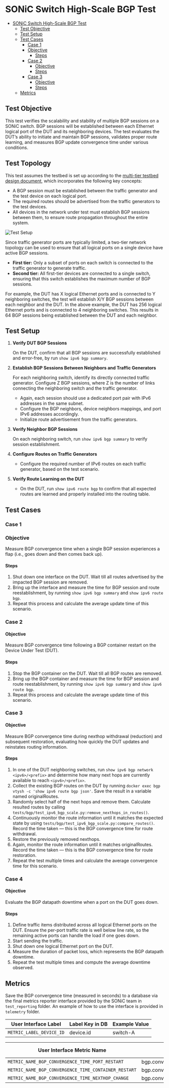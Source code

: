 # SONiC Switch High-Scale BGP Test

- [SONiC Switch High-Scale BGP Test](#sonic-switch-high-scale-bgp-test)
  - [Test Objective](#test-objective)
  - [Test Setup](#test-setup)
  - [Test Cases](#test-cases)
    - [Case 1](#case-1)
    - [Objective](#objective)
      - [Steps](#steps)
    - [Case 2](#case-2)
      - [Objective](#objective-1)
      - [Steps](#steps-1)
    - [Case 3](#case-3)
      - [Objective](#objective-2)
      - [Steps](#steps-2)
  - [Metrics](#metrics)

## Test Objective

This test verifies the scalability and stability of multiple BGP sessions on a SONiC switch. BGP sessions will be established between each Ethernet logical port of the DUT and its neighboring devices. The test evaluates the DUT’s ability to initiate and maintain BGP sessions, validates proper route learning, and measures BGP update convergence time under various conditions.

## Test Topology

This test assumes the testbed is set up according to the [multi-tier testbed design document](https://github.com/sonic-net/sonic-mgmt/blob/master/docs/testplan/snappi_tests/build_multi_tier_network.md), which incorporates the following key concepts:

- A BGP session must be established between the traffic generator and the test device on each logical port.
- The required routes should be advertised from the traffic generators to the test devices.
- All devices in the network under test must establish BGP sessions between them, to ensure route propagation throughout the entire system.

![Test Setup](./example_bgp_test_layout.png)

Since traffic generator ports are typically limited, a two-tier network topology can be used to ensure that all logical ports on a single device have active BGP sessions.

- **First tier:** Only a subset of ports on each switch is connected to the traffic generator to generate traffic.
- **Second tier:** All first-tier devices are connected to a single switch, ensuring that this switch establishes the maximum number of BGP sessions.

For example, the DUT has X logical Ethernet ports and is connected to Y neighboring switches, the test will establish X/Y BGP sessions between each neighbor and the DUT. In the above example, the DUT has 256 logical Ethernet ports and is connected to 4 neighboring switches. This results in 64 BGP sessions being established between the DUT and each neighbor.

## Test Setup

1. **Verify DUT BGP Sessions**

   On the DUT, confirm that all BGP sessions are successfully established and error-free, by run `show ipv6 bgp summary`.
2. **Establish BGP Sessions Between Neighbors and Traffic Generators**

   For each neighboring switch, identify its directly connected traffic generator. Configure Z BGP sessions, where Z is the number of links connecting the neighboring switch and the traffic generator.
   - Again, each session should use a dedicated port pair with IPv6 addresses in the same subnet.
   - Configure the BGP neighbors, device neighbors mappings, and port IPv6 addresses accordingly.
   - Initialize route advertisement from the traffic generators.
3. **Verify Neighbor BGP Sessions**

   On each neighboring switch, run `show ipv6 bgp summary` to verify session establishment.
4. **Configure Routes on Traffic Generators**

   - Configure the required number of IPv6 routes on each traffic generator, based on the test scenario.
5. **Verify Route Learning on the DUT**

   - On the DUT, run `show ipv6 route bgp` to confirm that all expected routes are learned and properly installed into the routing table.

## Test Cases

### Case 1

### Objective

Measure BGP convergence time when a single BGP session experiences a flap (i.e., goes down and then comes back up).

#### Steps

1. Shut down one interface on the DUT. Wait till all routes advertised by the impacted BGP session are removed.
2. Bring up the interface and measure the time for BGP session and route reestablishment, by running `show ipv6 bgp summary`
and `show ipv6 route bgp`.
3. Repeat this process and calculate the average update time of this scenario.

### Case 2

#### Objective

Measure BGP convergence time following a BGP container restart on the Device Under Test (DUT).

#### Steps

1. Stop the BGP container on the DUT. Wait till all BGP routes are removed.
2. Bring up the BGP container and measure the time for BGP session and route reestablishment, by running `show ipv6 bgp summary`
and `show ipv6 route bgp`.
3. Repeat this process and calculate the average update time of this scenario.

### Case 3

#### Objective

Measure BGP convergence time during nexthop withdrawal (reduction) and subsequent restoration, evaluating how quickly the DUT updates and reinstates routing information.

#### Steps

1. In one of the DUT neighboring switches, run `show ipv6 bgp network <ipv6>/<prefix>` and determine how many next hops are currently available to reach `<ipv6>/<prefix>`.
2. Collect the existing BGP routes on the DUT by running `docker exec bgp vtysh -c 'show ipv6 route bgp json'`. Save the result in a variable named originalRoutes.
3. Randomly select half of the next hops and remove them. Calculate resulted routes by calling `tests/bgp/test_ipv6_bgp_scale.py:remove_nexthops_in_routes()`.
4. Continuously monitor the route information until it matches the expected state by using `tests/bgp/test_ipv6_bgp_scale.py:compare_routes()`. Record the time taken — this is the BGP convergence time for route withdrawal.
5. Restore the previously removed nexthops.
6. Again, monitor the route information until it matches originalRoutes. Record the time taken — this is the BGP convergence time for route restoration.
7. Repeat the test multiple times and calculate the average convergence time for this scenario.

### Case 4

#### Objective

Evaluate the BGP datapath downtime when a port on the DUT goes down.

#### Steps

1. Define traffic items distributed across all logical Ethernet ports on the DUT. Ensure the per-port traffic rate is well below line rate, so the remaining active ports can handle the load if one goes down.
2. Start sending the traffic.
3. Shut down one logical Ethernet port on the DUT.
4. Measure the duration of packet loss, which represents the BGP datapath downtime.
5. Repeat the test multiple times and compute the average downtime observed.

## Metrics

Save the BGP convergence time (measured in seconds) to a database via the final metrics reporter interface provided by the SONiC team in `test_reporting` folder. An example of how to use the interface is provided in `telemetry` folder.

| User Interface Label                                 | Label Key in DB                         | Example Value       |
| ---------------------------------------------------- | --------------------------------------- | ------------------- |
| `METRIC_LABEL_DEVICE_ID`                             | device.id                               | switch-A            |

| User Interface Metric Name                           | Metric Name in DB                       | Example Value       |
| ---------------------------------------------------- | --------------------------------------- | ------------------- |
| `METRIC_NAME_BGP_CONVERGENCE_TIME_PORT_RESTART`      | bgp.convergence_time.port_restart       | 15                  |
| `METRIC_NAME_BGP_CONVERGENCE_TIME_CONTAINER_RESTART` | bgp.convergence_time.container_restart  | 72                  |
| `METRIC_NAME_BGP_CONVERGENCE_TIME_NEXTHOP_CHANGE`    | bgp.convergence_time.nexthop_change     | 60                  |
